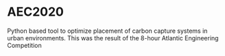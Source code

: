 # AEC2020

Python based tool to optimize placement of carbon capture systems in urban environments. This was the result of the 8-hour Atlantic Engineering Competition
